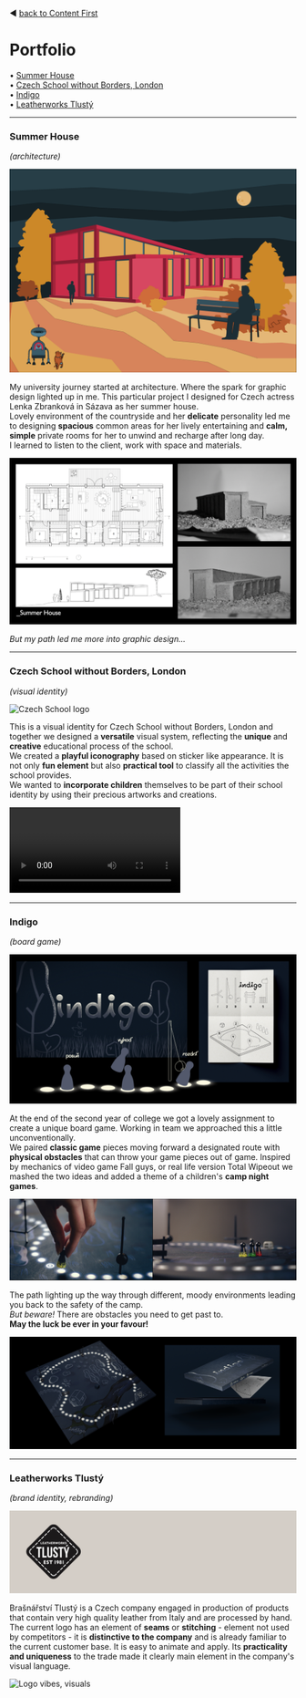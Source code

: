 ◀︎ [back to Content First](03-content-first.md)

# Portfolio
• [Summer House](#Summer-House)\
• [Czech School without Borders, London](#Czech-School-without-Borders,-London)\
• [Indigo](#Indigo)\
• [Leatherworks Tlustý](#Leatherworks-Tlustý)

---
### Summer House
*(architecture)*

![Mood picture of the house](Architektura.png)

My university journey started at architecture. Where the spark for graphic design lighted up in me. This particular project I designed for Czech actress Lenka Zbranková in Sázava as her summer house.\
Lovely environment of the countryside and her **delicate** personality led me to designing **spacious** common areas for her lively entertaining and **calm, simple** private rooms for her to unwind and recharge after long day.\
I learned to listen to the client, work with space and materials.

![Floor plan, photos of concrete model](Architektura2.png)

*But my path led me more into graphic design...*

---
### Czech School without Borders, London
*(visual identity)*

![Czech School logo](CzechSchool_uvod.png)

This is a visual identity for Czech School without Borders, London and together we designed a **versatile** visual system, reflecting the **unique** and **creative** educational process of the school.\
We created a **playful iconography** based on sticker like appearance. It is not only **fun element** but also **practical tool** to classify all the activities the school provides.\
We wanted to **incorporate children** themselves to be part of their school identity by using their precious artworks and creations.

![Czech School motion](CzechSchool_video.mp4)

---
### Indigo
*(board game)*

![Indigo visuals](Indigo1.png)

At the end of the second year of college we got a lovely assignment to create a unique board game. Working in team we approached this a little unconventionally.\
We paired **classic game** pieces moving forward a designated route with **physical obstacles** that can throw your game pieces out of game. Inspired by mechanics of video game Fall guys, or real life version Total Wipeout we mashed the two ideas and added a theme of a children's **camp night games**. 

![Indigo gameplay](Indigo2.png)

The path lighting up the way through different, moody environments leading you back to the safety of the camp.\
*But beware!* There are obstacles you need to get past to.\
**May the luck be ever in your favour!**

![Indigo board and packaging](Indigo3.png)

---
### Leatherworks Tlustý
*(brand identity, rebranding)*

![Logo rebranded](Tlusty_logo.gif)

Brašnářství Tlustý is a Czech company engaged in production of products that contain very high quality leather from Italy and are processed by hand.\
The current logo has an element of **seams** or **stitching** - element not used by competitors - it is **distinctive to the company** and is already familiar to the current customer base. It is easy to animate and apply. Its **practicality and uniqueness** to the trade made it clearly main element in the company's visual language. 

![Logo vibes, visuals](Tlusty_cover.gif)